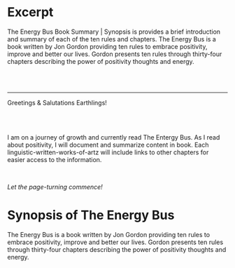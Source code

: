 # Excerpt 

 

The Energy Bus Book Summary | Synopsis is provides a brief introduction and summary of each of the ten rules and chapters. The Energy Bus is a book written by Jon Gordon providing ten rules to embrace positivity, improve and better our lives. Gordon presents ten rules through thirty-four chapters describing the power of positivity thoughts and energy.  

<br/>
<br/>

---

Greetings & Salutations Earthlings! 

<br/> 
<br/> 

I am on a journey of growth and currently read The Entergy Bus. As I read about positivity, I will document  and summarize content in book. Each linguistic-written-works-of-artz will include links to other chapters for easier access to the information.  

<br/> 

*Let the page-turning commence!* 


# Synopsis of The Energy Bus 

The Energy Bus is a book written by Jon Gordon providing ten rules to embrace positivity, improve and better our lives. Gordon presents ten rules through thirty-four chapters describing the power of positivity thoughts and energy. 
